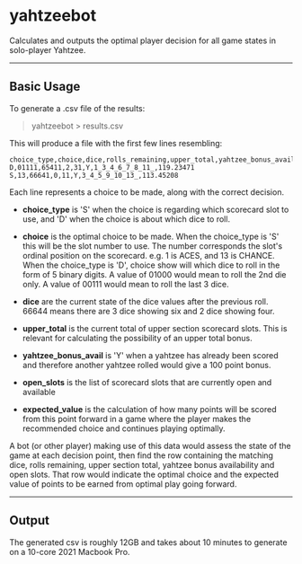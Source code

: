 # yahtzeebot

Calculates and outputs the optimal player decision for all game states in solo-player Yahtzee. 

----------------------
## Basic Usage

To generate a .csv file of the results:
>yahtzeebot > results.csv

This will produce a file with the first few lines resembling:

```
choice_type,choice,dice,rolls_remaining,upper_total,yahtzee_bonus_avail,open_slots,expected_value
D,01111,65411,2,31,Y,1_3_4_6_7_8_11_,119.23471
S,13,66641,0,11,Y,3_4_5_9_10_13_,113.45208
```


Each line represents a choice to be made, along with the correct decision.

- <b>choice_type</b> is 'S' when the choice is regarding which scorecard slot to use, and 'D' when the choice is about which dice to roll. 

- <b>choice</b> is the optimal choice to be made. When the choice_type is 'S' this will be the slot number to use. The number corresponds the slot's ordinal position on the scorecard. e.g. 1 is ACES, and 13 is CHANCE. When the choice_type is 'D', choice show will which dice to roll in the form of 5 binary digits. A value of 01000 would mean to roll the 2nd die only. A value of 00111 would mean to roll the last 3 dice. 

- <b>dice</b> are the current state of the dice values after the previous roll. 66644 means there are 3 dice showing six and 2 dice showing four. 

- <b>upper_total</b> is the current total of upper section scorecard slots. This is relevant for calculating the possibility of an upper total bonus.

- <b>yahtzee_bonus_avail</b> is 'Y' when a yahtzee has already been scored and therefore another yahtzee rolled would give a 100 point bonus.

- <b>open_slots</b> is the list of scorecard slots that are currently open and available

- <b>expected_value</b> is the calculation of how many points will be scored from this point forward in a game where the player makes the recommended choice and continues playing optimally.


A bot (or other player) making use of this data would assess the state of the game at each decision point, then find the row containing the matching dice, rolls remaining, upper section total, yahtzee bonus availability and open slots. That row would indicate the optimal choice and the expected value of points to be earned from optimal play going forward.  

--------------------
## Output

The generated csv is roughly 12GB and takes about 10 minutes to generate on a 10-core 2021 Macbook Pro. 

